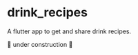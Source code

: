 # drink_recipes

A flutter app to get and share drink recipes. 

:construction: under construction :construction:
